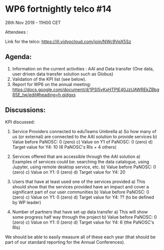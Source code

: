 #  WP6 fortnightly telco #14

26th Nov 2019 - 11H00 CET

Attendees :   

Link for the telco: https://ill.vidyocloud.com/join/NWc9VqX5Sz


## Agenda:

1. Information on the current activities : AAI and Data transfer (One data, user driven data transfer solution such as Globus)
3. Validation of the KPI list (see below).
3. Report for WP6 on the annual meeting: https://docs.google.com/document/d/1PSl5yKxHTPIE40JzUAWREkZBbg8SE_tw/edit#heading=h.gjdgxs

## Discussions:

KPI discussed: 

1.  Service Providers connected to eduTeams Umbrella
    a) So how many of us (or external) are connected to the AAI 
    solution to provide services
    b) Value before PaNOSC:       0 (zero)
    c) Value on Y1 of PaNOSC:    0 (zero)
    d) Target value for Y4:             10 (6 PaNOSC's RIs + 4 others)
2. Services offered that are accessible through the AAI solution
    a) Examples of services could be: searching the data catalogue, 
using Jupyter, using remote desktop service, etc.
    b) Value before PaNOSC:        0 (zero)
    c) Value on Y1:                         0 (zero)
    d) Target value for Y4:              20

3. Users that have at least used one of the services provided
    a) This should show that the services provided have an impact and 
cover a significant part of our user communities
    b) Value before PaNOSC:        0 (zero)
    c) Value on Y1:                         0 (zero)
    d) Target value for Y4:              ?? (to be defined by WP leader)

4. Number of partners that have set up data transfer
    a) This will show some progress half way through the project
    b) Value before PaNOSC:        0 (zero)
    c) Value on Y1:                         0 (zero)
    d) Target value for Y4:              6 (the PaNOSC's RIs)

We should be able to easily measure all of these each year (that should 
be part of our standard reporting for the Annual Conferences).
